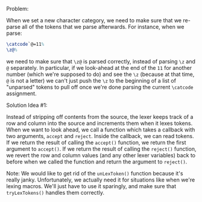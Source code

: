 Problem:

When we set a new character category, we need to make sure that we re-parse all
of the tokens that we parse afterwards. For instance, when we parse:

```tex
\catcode`@=11%
\z@%
```

we need to make sure that `\z@` is parsed correctly, instead of parsing `\z`
and `@` separately. In particular, if we look-ahead at the end of the `11` for
another number (which we're supposed to do) and see the `\z` (because at that
time, `@` is not a letter) we can't just push the `\z` to the beginning of a
list of "unparsed" tokens to pull off once we're done parsing the current
`\catcode` assignment.

Solution Idea #1:

Instead of stripping off contents from the source, the lexer keeps track of a
row and column into the source and increments them when it lexes tokens. When
we want to look ahead, we call a function which takes a callback with two
arguments, `accept` and `reject`. Inside the callback, we can read tokens. If
we return the result of calling the `accept()` function, we return the first
argument to `accept()`. If we return the result of calling the `reject()`
function, we revert the row and column values (and any other lexer variables)
back to before when we called the function and return the argument to
`reject()`.

Note: We would like to get rid of the `unLexToken()` function because it's
really janky. Unfortunately, we actually need it for situations like when we're
lexing macros. We'll just have to use it sparingly, and make sure that
`tryLexTokens()` handles them correctly.
